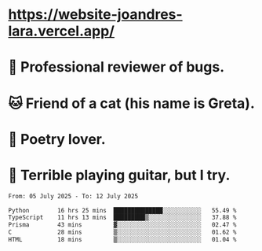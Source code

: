# https://website-joandres-lara.vercel.app/
# 🐛 Professional reviewer of bugs.
# 🐱 Friend of a cat (his name is Greta).
# 📜 Poetry lover.
# 🎸 Terrible playing guitar, but I try.

<!--START_SECTION:waka-->

```txt
From: 05 July 2025 - To: 12 July 2025

Python        16 hrs 25 mins  ██████████████░░░░░░░░░░░   55.49 %
TypeScript    11 hrs 13 mins  █████████▒░░░░░░░░░░░░░░░   37.88 %
Prisma        43 mins         ▓░░░░░░░░░░░░░░░░░░░░░░░░   02.47 %
C             28 mins         ▒░░░░░░░░░░░░░░░░░░░░░░░░   01.62 %
HTML          18 mins         ▒░░░░░░░░░░░░░░░░░░░░░░░░   01.04 %
```

<!--END_SECTION:waka-->
